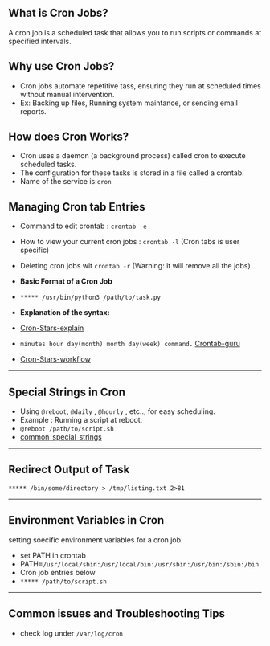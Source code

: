 ## What is Cron Jobs?

A cron job is a scheduled task that allows you to run scripts or commands at specified intervals.  

## Why use Cron Jobs?  

- Cron jobs automate repetitive tass, ensuring they run at scheduled times without manual intervention.
- Ex: Backing up files, Running system maintance, or sending email reports.

## How does Cron Works?  

- Cron uses a daemon (a background process) called cron to execute scheduled tasks.
- The configuration for these tasks is stored in a file called a crontab.
- Name of the service is:```cron```

## Managing Cron tab Entries  

- Command to edit crontab : ```crontab -e```
- How to view your current cron jobs : ```crontab -l``` (Cron tabs is user specific)  
- Deleting cron jobs wit ```crontab -r``` (Warning: it will remove all the jobs)

- __Basic Format of a Cron Job__
- ```***** /usr/bin/python3 /path/to/task.py```
- __Explanation of the syntax:__
- [Cron-Stars-explain](./cron_jobs_star.png)  
- ```minutes hour day(month) month day(week) command.``` [Crontab-guru](https://crontab.guru/#)  
- [Cron-Stars-workflow]()  

---

## Special Strings in Cron  

- Using ```@reboot```, ```@daily``` , ```@hourly``` , etc.., for easy scheduling.
- Example : Running a script at reboot.  
- ```@reboot /path/to/script.sh```  
- [common_special_strings](./common_special_strings.png)  

---

## Redirect Output of Task  

```***** /bin/some/directory > /tmp/listing.txt 2>81```  

---

## Environment Variables in Cron 

setting soecific environment variables for a cron job.  

- set PATH in crontab
- PATH=```/usr/local/sbin:/usr/local/bin:/usr/sbin:/usr/bin:/sbin:/bin```
- Cron job entries below
- ```***** /path/to/script.sh```

---

## Common issues and Troubleshooting Tips

- check log under ```/var/log/cron```  

